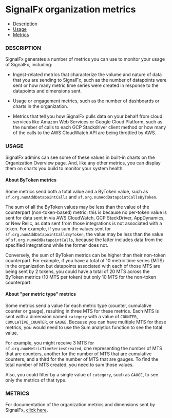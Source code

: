 # SignalFx organization metrics


- [Description](#description)
- [Usage](#usage)
- [Metrics](#metrics)


### DESCRIPTION

SignalFx generates a number of metrics you can use to monitor your usage of SignalFx, including:

-  Ingest-related metrics that characterize the volume and nature of data that you are sending to SignalFx, such as the number of datapoints were sent or how many metric time series were created in response to the datapoints and dimensions sent.

-  Usage or engagement metrics, such as the number of dashboards or charts in the organization.

-  Metrics that tell you how SignalFx pulls data on your behalf from cloud services like Amazon Web Services or Google Cloud Platform, such as the number of calls to each GCP Stackdriver client method or how many of the calls to the AWS CloudWatch API are being throttled by AWS.


### USAGE

SignalFx admins can see some of these values in built-in charts on the Organization Overview page. And, like any other metrics, you can display them on charts you build to monitor your system health.


#### About ByToken metrics

Some metrics send both a total value and a ByToken value, such as `sf.org.numAddDatapointCalls` and `sf.org.numAddDatapointCallsByToken`.

The sum of all the ByToken values may be less than the value of the counterpart (non-token-based) metric; this is because no per-token value is sent for data sent in via AWS CloudWatch, GCP StackDriver, AppDynamics, or New Relic, as data sent from those integrations is not associated with a token. For example, if you sum the values sent for `sf.org.numAddDatapointCallsByToken`, the value may be less than the value of `sf.org.numAddDatapointCalls`, because the latter includes data from the specified integrations while the former does not.

Conversely, the sum of ByToken metrics can be higher than their non-token counterpart. For example, if you have a total of 10 metric time series (MTS) in the organization but datapoints associated with each of those MTS are being sent by 2 tokens, you could have a total of 20 MTS across the ByToken metrics (10 MTS per token) but only 10 MTS for the non-token counterpart. 

#### About "per metric type" metrics

Some metrics send a value for each metric type (counter, cumulative counter or gauge), resulting in three MTS for these metrics. Each MTS is sent with a dimension named `category` with a value of `COUNTER`, `CUMULATIVE_COUNTER`, or `GAUGE`. Because you can have multiple MTS for these metrics, you would need to use the Sum analytics function to see the total value. 

For example, you might receive 3 MTS for `sf.org.numMetricTimeSeriesCreated`, one representing the number of MTS that are counters, another for the number of MTS that are cumulative counters, and a third for the number of MTS that are gauges. To find the total number of MTS created, you need to sum those values.

Also, you could filter by a single value of `category`, such as `GAUGE`, to see only the metrics of that type.

### METRICS

For documentation of the organization metrics and dimensions sent by SignalFx, [click here](./docs).

